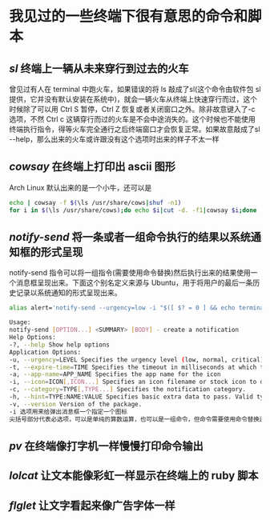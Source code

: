 # 我见过的一些终端下很有意思的命令和脚本 #
## *sl* 终端上一辆从未来穿行到过去的火车 ##
曾见过有人在 terminal 中跑火车，如果错误的将 ls 敲成了sl(这个命令由软件包 sl 提供，它并没有默认安装在系统中)，就会一辆火车从终端上快速穿行而过，这个时候除了可以用 Ctrl S 暂停，Ctrl Z 恢复或者关闭窗口之外。除非故意键入了-c 选项，不然 Ctrl c 这辆穿行而过的火车是不会中途消失的。这个时候也不能使用终端执行指令，得等火车完全通行之后终端窗口才会恢复正常。如果故意敲成了sl --help，那么出来的火车或许跟没有这个选项时出来的样子不太一样
  
## *cowsay* 在终端上打印出 ascii 图形 ##
Arch Linux 默认出来的是一个小牛，还可以是
```Bash
echo | cowsay -f $(\ls /usr/share/cows|shuf -n1)
for i in $(\ls /usr/share/cows);do echo $i|cut -d. -f1|cowsay $i;done
```

## *notify-send* 将一条或者一组命令执行的结果以系统通知框的形式呈现 ##
notify-send 指令可以将一组指令(需要使用命令替换)然后执行出来的结果使用一个消息框呈现出来。下面这个别名定义来源与 Ubuntu，用于将用户的最后一条历史记录以系统通知的形式呈现出来。
```Bash
alias alert='notify-send --urgency=low -i "$([ $? = 0 ] && echo terminal || echo error)" "$(history|tail -n1|sed -e '\''s/^\s*[0-9]\+\s*//;s/[;&|]\s*alert$//'\'')"'
```

```Bash
Usage:  
notify-send [OPTION...] <SUMMARY> [BODY] - create a notification
Help Options:  
-?, --help Show help options
Application Options:  
-u, --urgency=LEVEL Specifies the urgency level (low, normal, critical).  
-t, --expire-time=TIME Specifies the timeout in milliseconds at which to expire the notification.  
-a, --app-name=APP_NAME Specifies the app name for the icon  
-i, --icon=ICON[,ICON...] Specifies an icon filename or stock icon to display.  
-c, --category=TYPE[,TYPE...] Specifies the notification category.  
-h, --hint=TYPE:NAME:VALUE Specifies basic extra data to pass. Valid types are int, double, string and byte.  
-v, --version Version of the package.
-i 选项用来给弹出消息框一个指定一个图标
尖括号部分代表必选项，可以是单纯的算数运算，也可以是一组命令，但命令需要使用命令替换还应该要包含在双引号中，否则依然无效
```

## *pv* 在终端像打字机一样慢慢打印命令输出 ##

## *lolcat* 让文本能像彩虹一样显示在终端上的 ruby 脚本 ##

## *flglet* 让文字看起来像广告字体一样 ##

